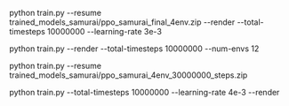 





python train.py --resume trained_models_samurai/ppo_samurai_final_4env.zip --render --total-timesteps 10000000  --learning-rate 3e-3



python train.py --render --total-timesteps 10000000 --num-envs 12




python train.py --resume trained_models_samurai/ppo_samurai_4env_30000000_steps.zip



python train.py --total-timesteps 10000000 --learning-rate 4e-3 --render